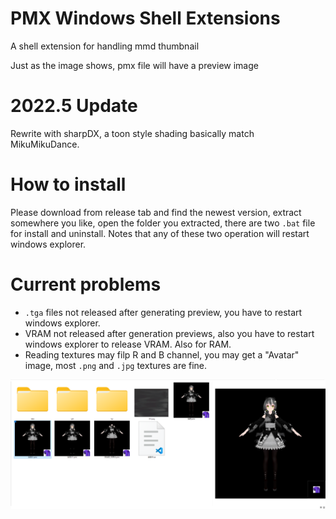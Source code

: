 # PMX Windows Shell Extensions
A shell extension for handling mmd thumbnail

Just as the image shows, pmx file will have a preview image
 
# 2022.5 Update

Rewrite with sharpDX, a toon style shading basically match MikuMikuDance.

# How to install

Please download from release tab and find the newest version, extract somewhere you like, open the folder you extracted, there are two `.bat` file for install and uninstall.
Notes that any of these two operation will restart windows explorer.

# Current problems
- `.tga` files not released after generating preview, you have to restart windows explorer.
- VRAM not released after generation previews, also you have to restart windows explorer to release VRAM. Also for RAM.
- Reading textures may filp R and B channel, you may get a "Avatar" image, most `.png` and `.jpg` textures are fine.

![Preview](DocumentImages/ExtensionPreview.png)
